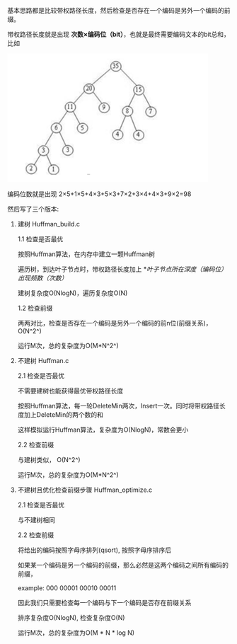 基本思路都是比较带权路径长度，然后检查是否存在一个编码是另外一个编码的前缀。

带权路径长度就是出现 **次数×编码位（bit）**，也就是最终需要编码文本的bit总和，比如

![这里写图片描述](Analysis.assets/6f1dc8a6b187c6c379dce9f982a0f9d5.png)

编码位数就是出现 2×5+1×5+4×3+5×3+7×2+3×4+4×3+9×2=98

然后写了三个版本:

1. 建树 Huffman_build.c

   1.1 检查是否最优

   按照Huffman算法，在内存中建立一颗Huffman树

   遍历树，到达叶子节点时，带权路径长度加上 **叶子节点所在深度（编码位）*出现频数（次数）**

   建树复杂度O(NlogN)，遍历复杂度O(N)

   1.2 检查前缀

   两两对比，检查是否存在一个编码是另外一个编码的前n位(前缀关系)，O(N^2^)

   运行M次，总的复杂度为O(M*N^2^)

   

2. 不建树 Huffman.c

   2.1 检查是否最优

   不需要建树也能获得最优带权路径长度

   按照Huffman算法，每一轮DeleteMin两次，Insert一次。同时将带权路径长度加上DeleteMin的两个数的和

   这样模拟运行Huffman算法，复杂度为O(NlogN)，常数会更小

   2.2 检查前缀

   与建树类似， O(N^2^)

   运行M次，总的复杂度为O(M*N^2^)

   

3. 不建树且优化检查前缀步骤 Huffman_optimize.c

   2.1 检查是否最优

   与不建树相同

   2.2 检查前缀

   将给出的编码按照字母序排列(qsort), 按照字母序排序后

   如果某一个编码是另一个编码的前缀，那么必然是这两个编码之间所有编码的前缀，

   example: 000 00001 00010 00011

   因此我们只需要检查每一个编码与下一个编码是否存在前缀关系

   排序复杂度O(NlogN), 检查复杂度O(N)

   运行M次，总的复杂度为O(M * N * log N)

